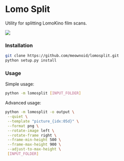 # Lomo Split

Utility for splitting LomoKino film scans.

![](https://habrastorage.org/webt/gw/d6/tl/gwd6tlto_wdpyidujmulm-i6elo.jpeg)

### Installation
```bash
git clone https://github.com/meownoid/lomosplit.git
python setup.py install
```

### Usage

Simple usage:
```bash
python -m lomosplit [INPUT_FOLDER]
```

Advanced usage:
```bash
python -m lomosplit -o output \
 --quiet \
 --template "picture_{idx:05d}" \
 --format png \
 --rotate-image left \
 --rotate-frame right \
 --frame-min-height 500 \
 --frame-max-height 900 \
 --adjust-to-max-height \
 [INPUT_FOLDER]
```